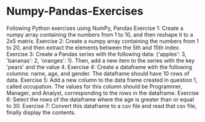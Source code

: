 # Numpy-Pandas-Exercises
Following Python  exercises using NumPy, Pandas
Exercise 1: 
Create a numpy array containing the numbers from 1 to 10, and then reshape it to a 2x5 matrix.
Exercise 2: 
Create a numpy array containing the numbers from 1 to 20, and then extract the elements between the 5th and 15th index.
Exercise 3: 
Create a Pandas series with the following data: {'apples': 3, 'bananas': 2, 'oranges': 1}. Then, add a new item to the series with the key 'pears' and the value 4.
Exercise 4: 
Create a dataframe with the following columns: name, age, and gender. The dataframe should have 10 rows of data.
Exercise 5: 
Add a new column to the data frame created in question 1, called occupation. The values for this column should be Programmer, Manager, and Analyst, corresponding to the rows in the dataframe.
Exercise 6: 
Select the rows of the dataframe where the age is greater than or equal to 30.
Exercise 7: 
Convert this dataframe to a csv file and read that csv file, finally display the contents.
